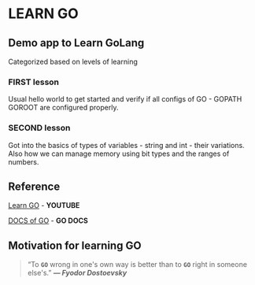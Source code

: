 # LEARN GO
## Demo app to Learn GoLang

Categorized based on levels of learning

### FIRST lesson

Usual hello world to get started and verify if all configs of GO - GOPATH GOROOT are configured properly.

### SECOND lesson
Got into the basics of types of variables - string and int - their variations.
Also how we can manage memory using bit types and the ranges of numbers.

## Reference


[Learn GO](https://www.youtube.com/playlist?list=PL4cUxeGkcC9gC88BEo9czgyS72A3doDeM) - **YOUTUBE**

[DOCS of GO](https://go.dev/ref/spec#Numeric_types) - **GO DOCS**


## Motivation for learning GO

> “To **`GO`** wrong in one's own way is better than to **`GO`** right in someone else's.”
_**― Fyodor Dostoevsky**_